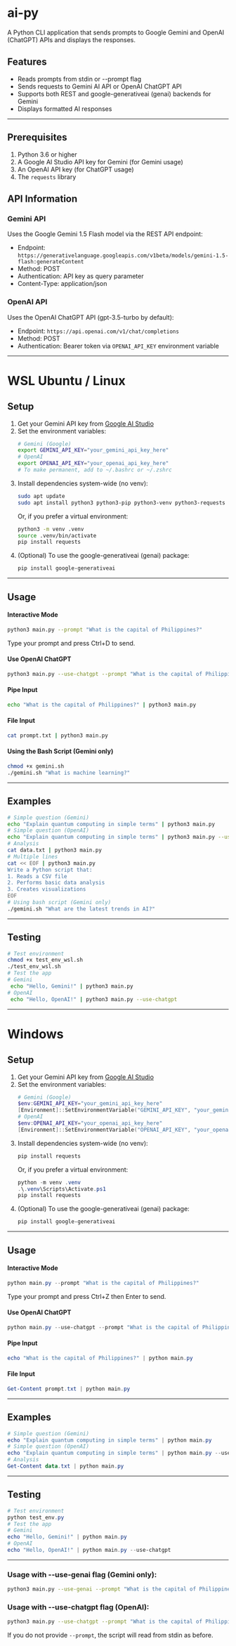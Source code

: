 # ai-py

A Python CLI application that sends prompts to Google Gemini and OpenAI (ChatGPT) APIs and displays the responses.

## Features

- Reads prompts from stdin or --prompt flag
- Sends requests to Gemini AI API or OpenAI ChatGPT API
- Supports both REST and google-generativeai (genai) backends for Gemini
- Displays formatted AI responses

---

## Prerequisites

1. Python 3.6 or higher
2. A Google AI Studio API key for Gemini (for Gemini usage)
3. An OpenAI API key (for ChatGPT usage)
4. The `requests` library

## API Information

### Gemini API
Uses the Google Gemini 1.5 Flash model via the REST API endpoint:
- Endpoint: `https://generativelanguage.googleapis.com/v1beta/models/gemini-1.5-flash:generateContent`
- Method: POST
- Authentication: API key as query parameter
- Content-Type: application/json

### OpenAI API
Uses the OpenAI ChatGPT API (gpt-3.5-turbo by default):
- Endpoint: `https://api.openai.com/v1/chat/completions`
- Method: POST
- Authentication: Bearer token via `OPENAI_API_KEY` environment variable

---

# WSL Ubuntu / Linux 
## Setup

1. Get your Gemini API key from [Google AI Studio](https://makersuite.google.com/app/apikey)
2. Set the environment variables:
   ```bash
   # Gemini (Google)
   export GEMINI_API_KEY="your_gemini_api_key_here"
   # OpenAI
   export OPENAI_API_KEY="your_openai_api_key_here"
   # To make permanent, add to ~/.bashrc or ~/.zshrc
   ```
3. Install dependencies system-wide (no venv):
   ```bash
   sudo apt update
   sudo apt install python3 python3-pip python3-venv python3-requests
   ```
   Or, if you prefer a virtual environment:
   ```bash
   python3 -m venv .venv
   source .venv/bin/activate
   pip install requests
   ```
4. (Optional) To use the google-generativeai (genai) package:
   ```bash
   pip install google-generativeai
   ```

---

## Usage

#### Interactive Mode
```bash
python3 main.py --prompt "What is the capital of Philippines?"
```
Type your prompt and press Ctrl+D to send.

#### Use OpenAI ChatGPT
```bash
python3 main.py --use-chatgpt --prompt "What is the capital of Philippines?"
```

#### Pipe Input
```bash
echo "What is the capital of Philippines?" | python3 main.py
```

#### File Input
```bash
cat prompt.txt | python3 main.py
```

#### Using the Bash Script (Gemini only)
```bash
chmod +x gemini.sh
./gemini.sh "What is machine learning?"
```

---

## Examples
```bash
# Simple question (Gemini)
echo "Explain quantum computing in simple terms" | python3 main.py
# Simple question (OpenAI)
echo "Explain quantum computing in simple terms" | python3 main.py --use-chatgpt
# Analysis
cat data.txt | python3 main.py
# Multiple lines
cat << EOF | python3 main.py
Write a Python script that:
1. Reads a CSV file
2. Performs basic data analysis
3. Creates visualizations
EOF
# Using bash script (Gemini only)
./gemini.sh "What are the latest trends in AI?"
```

---
##  Testing
```bash
# Test environment
chmod +x test_env_wsl.sh
./test_env_wsl.sh
# Test the app
# Gemini
 echo "Hello, Gemini!" | python3 main.py
# OpenAI
 echo "Hello, OpenAI!" | python3 main.py --use-chatgpt
```

---
# Windows
##  Setup

1. Get your Gemini API key from [Google AI Studio](https://makersuite.google.com/app/apikey)
2. Set the environment variables:
   ```powershell
   # Gemini (Google)
   $env:GEMINI_API_KEY="your_gemini_api_key_here"
   [Environment]::SetEnvironmentVariable("GEMINI_API_KEY", "your_gemini_api_key_here", "User")
   # OpenAI
   $env:OPENAI_API_KEY="your_openai_api_key_here"
   [Environment]::SetEnvironmentVariable("OPENAI_API_KEY", "your_openai_api_key_here", "User")
   ```
3. Install dependencies system-wide (no venv):
   ```powershell
   pip install requests
   ```
   Or, if you prefer a virtual environment:
   ```powershell
   python -m venv .venv
   .\.venv\Scripts\Activate.ps1
   pip install requests
   ```
4. (Optional) To use the google-generativeai (genai) package:
   ```powershell
   pip install google-generativeai
   ```

---

## Usage

#### Interactive Mode
```powershell
python main.py --prompt "What is the capital of Philippines?"
```
Type your prompt and press Ctrl+Z then Enter to send.

#### Use OpenAI ChatGPT
```powershell
python main.py --use-chatgpt --prompt "What is the capital of Philippines?"
```

#### Pipe Input
```powershell
echo "What is the capital of Philippines?" | python main.py
```

#### File Input
```powershell
Get-Content prompt.txt | python main.py
```

---

## Examples
```powershell
# Simple question (Gemini)
echo "Explain quantum computing in simple terms" | python main.py
# Simple question (OpenAI)
echo "Explain quantum computing in simple terms" | python main.py --use-chatgpt
# Analysis
Get-Content data.txt | python main.py
```

---

## Testing
```powershell
# Test environment
python test_env.py
# Test the app
# Gemini
echo "Hello, Gemini!" | python main.py
# OpenAI
echo "Hello, OpenAI!" | python main.py --use-chatgpt
```

---


### Usage with --use-genai flag (Gemini only):
```sh
python3 main.py --use-genai --prompt "What is the capital of Philippines?"
```

### Usage with --use-chatgpt flag (OpenAI):
```sh
python3 main.py --use-chatgpt --prompt "What is the capital of Philippines?"
```

If you do not provide `--prompt`, the script will read from stdin as before.

